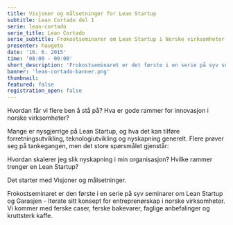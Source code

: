 ```yaml
---
title: Visjoner og målsetninger for Lean Startup 
subtitle: Lean Cortado del 1
serie: lean-cortado
serie_title: Lean Cortado
serie_subtitle: Frokostseminarer om Lean Startup i Norske virksomheter
presenter: haugeto
date: '16. 6. 2015'
time: '08:00 - 09:00'
short_description: 'Frokostseminaret er det første i en serie på syv seminarer om Lean Startup og Garasjen - Iterate sitt konsept for entreprenørskap i norske virksomheter. Vi kommer med ferske caser, ferske bakevarer, faglige anbefalinger og kruttsterk kaffe.'
banner: 'lean-cortado-banner.png'
thumbnail: 
featured: false
registration_open: false
---
```


Hvordan får vi flere ben å stå på? Hva er gode rammer for innovasjon i norske virksomheter?

Mange er nysgjerrige på Lean Startup, og hva det kan tilføre forretningsutvikling, teknologiutvikling og nyskapning generelt. Flere prøver seg på tankegangen, men det store spørsmålet gjenstår:

Hvordan skalerer jeg slik nyskapning i min organisasjon? Hvilke rammer trenger en Lean Startup?

Det starter med Visjoner og målsetninger.

Frokostseminaret er den første i en serie på syv seminarer om Lean Startup og Garasjen - Iterate sitt konsept for entreprenørskap i norske virksomheter. Vi kommer med ferske caser, ferske bakevarer, faglige anbefalinger og kruttsterk kaffe.